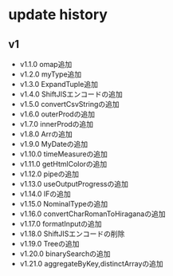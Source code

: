 # update history

## v1

- v1.1.0 omap追加
- v1.2.0 myType追加
- v1.3.0 ExpandTuple追加
- v1.4.0 ShiftJISエンコードの追加
- v1.5.0 convertCsvStringの追加
- v1.6.0 outerProdの追加
- v1.7.0 innerProdの追加
- v1.8.0 Arrの追加
- v1.9.0 MyDateの追加
- v1.10.0 timeMeasureの追加
- v1.11.0 getHtmlColorの追加
- v1.12.0 pipeの追加
- v1.13.0 useOutputProgressの追加
- v1.14.0 IFの追加
- v1.15.0 NominalTypeの追加
- v1.16.0 convertCharRomanToHiraganaの追加
- v1.17.0 formatInputの追加
- v1.18.0 ShiftJISエンコードの削除
- v1.19.0 Treeの追加
- v1.20.0 binarySearchの追加
- v1.21.0 aggregateByKey,distinctArrayの追加

